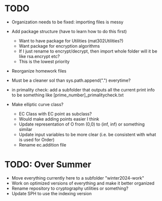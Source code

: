 # TODO

- Organization needs to be fixed: importing files is messy
- Add package structure (have to learn how to do this first)
    - Want to have package for Utilities (mat302Utilities?)
    - Want package for encryption algorithms
    - If I just rename to encrypt/decrypt, then import whole folder will it
      be like rsa.encrypt etc?
    - This is the lowest priority
- Reorganize homework files
- Must be a cleaner sol than sys.path.append(".") everytime?
- in primality check: add a subfolder that outputs all the current print info
  to be something like [prime_number]_primalitycheck.txt

- Make elliptic curve class?
  - EC Class with EC point as subclass?
  - Would make adding points easier I think
  - Update representation of O from (0,0) to (inf, inf) or something similar
  - Update input variables to be more clear (i.e. be consistent with what is used for Order)
  - Rename ec.addition file

# TODO: Over Summer
- Move everything currently here to a subfolder "winter2024-work"
- Work on optimized versions of everything and make it better organized
- Rename repository to cryptography utilities or something?
- Update SPH to use the indexing version
